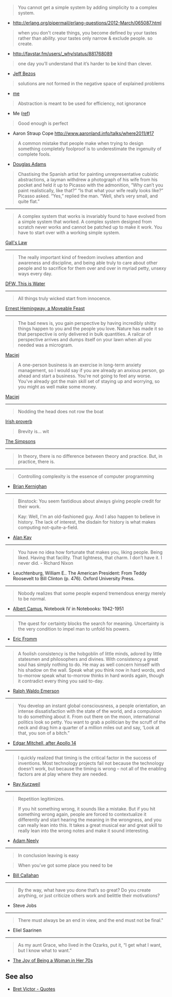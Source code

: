 > You cannot get a simple system by adding
> simplicity to a complex system.

- http://erlang.org/pipermail/erlang-questions/2012-March/065087.html

> when you don't create things, you become defined by your tastes rather than ability.
> your tastes only narrow & exclude people. so create.

- http://favstar.fm/users/_why/status/881768089

> one day you’ll understand that it’s harder to be kind than clever.

- [Jeff Bezos](https://www.princeton.edu/main/news/archive/S27/52/51O99/index.xml)

> solutions are not formed in the negative space of explained problems

- [me](https://twitter.com/tmcw/status/401771277007867904)

> Abstraction is meant to be used for efficiency, not ignorance

- Me ([ref](http://wildisthewind.com/2013/07/the-value-of-computer-science/))

> Good enough is perfect

- Aaron Straup Cope http://www.aaronland.info/talks/where2011/#17

> A common mistake that people make when trying to design something completely foolproof is to underestimate the ingenuity of complete fools.

- [Douglas Adams](https://www.goodreads.com/quotes/6711-a-common-mistake-that-people-make-when-trying-to-design)

> Chastising the Spanish artist for painting unrepresentative cubistic abstractions, a layman withdrew a photograph of his wife from his pocket and held it up to Picasso with the admonition, “Why can’t you paint realistically, like that?” “Is that what your wife really looks like?” Picasso asked. “Yes,” replied the man. “Well, she’s very small, and quite flat.”

---

> A complex system that works is invariably found to have evolved from a simple system that worked. A complex system designed from scratch never works and cannot be patched up to make it work. You have to start over with a working simple system. 

[Gall's Law](https://en.wikipedia.org/wiki/Gall%27s_law#Gall.27s_law)

---

> The really important kind of freedom involves attention and awareness and discipline, and being able truly to care about other people and to sacrifice for them over and over in myriad petty, unsexy ways every day.

[DFW, This is Water](http://web.archive.org/web/20080213082423/http://www.marginalia.org/dfw_kenyon_commencement.html)

---

> All things truly wicked start from innocence.

[Ernest Hemingway, a Moveable Feast](http://en.wikipedia.org/wiki/A_Moveable_Feast)

---

> The bad news is, you gain perspective by having incredibly shitty things happen to you and the people you love. Nature has made it so that perspective is only delivered in bulk quantities. A railcar of perspective arrives and dumps itself on your lawn when all you needed was a microgram.

[Maciej](https://blog.pinboard.in/2014/07/pinboard_turns_five/)

> A one-person business is an exercise in long-term anxiety management, so I would say if you are already an anxious person, go ahead and start a business. You're not going to feel any worse. You've already got the main skill set of staying up and worrying, so you might as well make some money.

[Maciej](https://blog.pinboard.in/2019/07/i_cant_stop_winning/)

---

> Nodding the head does not row the boat

[Irish proverb](http://nepab.com/general/IrishProberbs.htm)

> Brevity is... wit

[The Simpsons](https://bestepisodeever.wordpress.com/tag/8f01/)

---

> In theory, there is no difference between theory and practice. But, in practice, there is.

---

> Controlling complexity is the essence of computer programming

- [Brian Kernighan](http://www.catb.org/esr/writings/taoup/html/ch01s06.html#id2877537)

---

> Binstock: You seem fastidious about always giving people credit for their work.

> Kay: Well, I'm an old-fashioned guy. And I also happen to believe in history. The lack of interest, the disdain for history is what makes computing not-quite-a-field.

- [Alan Kay](http://www.drdobbs.com/architecture-and-design/interview-with-alan-kay/240003442)

---

> You have no idea how fortunate that makes you, liking people. Being liked. Having that facility. That lightness, that charm. I don’t have it. I never did. - Richard Nixon

- Leuchtenburg, William E.. The American President: From Teddy Roosevelt to Bill Clinton (p. 476). Oxford University Press.

---

> Nobody realizes that some people expend tremendous energy merely to be normal.

- [Albert Camus](https://en.wikipedia.org/wiki/Albert_Camus), Notebook IV in Notebooks: 1942-1951

---

> The quest for certainty blocks the search for meaning. Uncertainty is the very condition to impel man to unfold his powers.

- [Eric Fromm](https://en.wikipedia.org/wiki/Erich_Fromm)

---

> A foolish consistency is the hobgoblin of little minds, adored by little statesmen and philosophers and divines. With consistency a great soul has simply nothing to do. He may as well concern himself with his shadow on the wall. Speak what you think now in hard words, and to-morrow speak what to-morrow thinks in hard words again, though it contradict every thing you said to-day. 

- [Ralph Waldo Emerson](https://www.goodreads.com/quotes/353571-a-foolish-consistency-is-the-hobgoblin-of-little-minds-adored)

---

> You develop an instant global consciousness, a people orientation, an intense dissatisfaction with the state of the world, and a compulsion to do something about it. From out there on the moon, international politics look so petty. You want to grab a politician by the scruff of the neck and drag him a quarter of a million miles out and say, ‘Look at that, you son of a bitch.”

- [Edgar Mitchell, after Apollo 14](https://en.wikipedia.org/wiki/Edgar_Mitchell)

---

> I quickly realized that timing is the critical factor in the success of inventions. Most technology projects fail not because the technology doesn’t work, but because the timing is wrong – not all of the enabling factors are at play where they are needed.

- [Ray Kurzweil](http://crnano.org/interview.kurzweil.htm)

---

> Repetition legitimizes.

> If you hit something wrong, it sounds like a mistake. But if you hit something wrong again, people are forced to contextualize it differently and start hearing the meaning in the wrongness, and you can really lean into this. It takes a great musical ear and great skill to really lean into the wrong notes and make it sound interesting.

- [Adam Neely](https://youtu.be/LlmTWlaWs_o?t=2m3s)

---

> In conclusion leaving is easy

> When you've got some place you need to be

- [Bill Callahan](https://genius.com/Bill-callahan-riding-for-the-feeling-lyrics)

---

> By the way, what have you done that’s so great? Do you create anything, or just criticize others work and belittle their motivations?

- Steve Jobs

---

> There must always be an end in view, and the end must not be final."

- Eliel Saarinen

---

> As my aunt Grace, who lived in the Ozarks, put it, “I get what I want, but I know what to want.”

* [The Joy of Being a Woman in Her 70s](https://www.nytimes.com/2019/01/12/opinion/sunday/women-older-happiness.html)

## See also

* [Bret Victor - Quotes](http://worrydream.com/quotes/)

